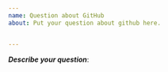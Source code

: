 ```yaml
---
name: Question about GitHub
about: Put your question about github here.


---
```


***Describe your question***:
